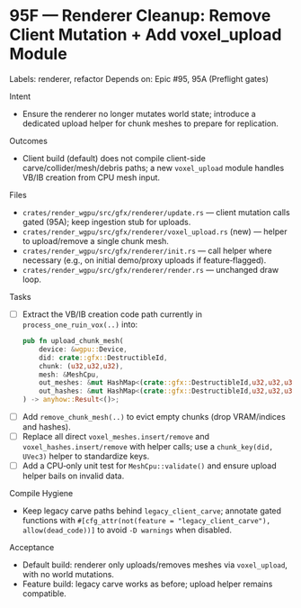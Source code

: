 # 95F — Renderer Cleanup: Remove Client Mutation + Add voxel_upload Module

Labels: renderer, refactor
Depends on: Epic #95, 95A (Preflight gates)

Intent
- Ensure the renderer no longer mutates world state; introduce a dedicated upload helper for chunk meshes to prepare for replication.

Outcomes
- Client build (default) does not compile client-side carve/collider/mesh/debris paths; a new `voxel_upload` module handles VB/IB creation from CPU mesh input.

Files
- `crates/render_wgpu/src/gfx/renderer/update.rs` — client mutation calls gated (95A); keep ingestion stub for uploads.
- `crates/render_wgpu/src/gfx/renderer/voxel_upload.rs` (new) — helper to upload/remove a single chunk mesh.
- `crates/render_wgpu/src/gfx/renderer/init.rs` — call helper where necessary (e.g., on initial demo/proxy uploads if feature‑flagged).
- `crates/render_wgpu/src/gfx/renderer/render.rs` — unchanged draw loop.

Tasks
- [ ] Extract the VB/IB creation code path currently in `process_one_ruin_vox(..)` into:
  ```rust
  pub fn upload_chunk_mesh(
      device: &wgpu::Device,
      did: crate::gfx::DestructibleId,
      chunk: (u32,u32,u32),
      mesh: &MeshCpu,
      out_meshes: &mut HashMap<(crate::gfx::DestructibleId,u32,u32,u32), VoxelChunkMesh>,
      out_hashes: &mut HashMap<(crate::gfx::DestructibleId,u32,u32,u32), u64>,
  ) -> anyhow::Result<()>;
  ```
- [ ] Add `remove_chunk_mesh(..)` to evict empty chunks (drop VRAM/indices and hashes).
- [ ] Replace all direct `voxel_meshes.insert/remove` and `voxel_hashes.insert/remove` with helper calls; use a `chunk_key(did, UVec3)` helper to standardize keys.
- [ ] Add a CPU‑only unit test for `MeshCpu::validate()` and ensure upload helper bails on invalid data.

Compile Hygiene
- Keep legacy carve paths behind `legacy_client_carve`; annotate gated functions with `#[cfg_attr(not(feature = "legacy_client_carve"), allow(dead_code))]` to avoid `-D warnings` when disabled.

Acceptance
- Default build: renderer only uploads/removes meshes via `voxel_upload`, with no world mutations.
- Feature build: legacy carve works as before; upload helper remains compatible.
